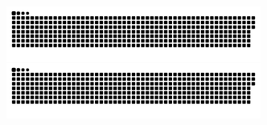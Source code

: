 ![github contribution grid snake animation](https://raw.githubusercontent.com/haphucc/haphucc/output/github-contribution-grid-snake-dark.svg#gh-dark-mode-only)
![github contribution grid snake animation](https://raw.githubusercontent.com/haphucc/haphucc/output/github-contribution-grid-snake.svg#gh-light-mode-only)
